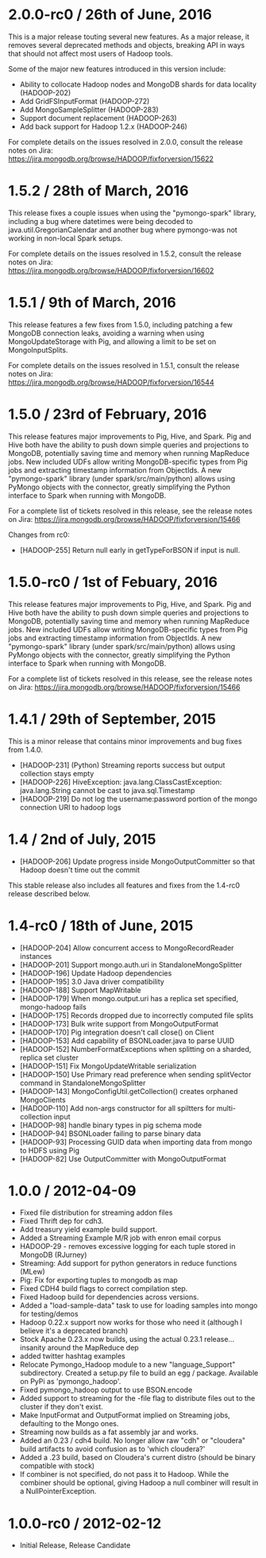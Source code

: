 2.0.0-rc0 / 26th of June, 2016
============================

This is a major release touting several new features. As a major release, it
removes several deprecated methods and objects, breaking API in ways that should
not affect most users of Hadoop tools.

Some of the major new features introduced in this version include:

* Ability to collocate Hadoop nodes and MongoDB shards for data locality (HADOOP-202)
* Add GridFSInputFormat (HADOOP-272)
* Add MongoSampleSplitter (HADOOP-283)
* Support document replacement (HADOOP-263)
* Add back support for Hadoop 1.2.x (HADOOP-246)

For complete details on the issues resolved in 2.0.0, consult the release notes
on Jira: https://jira.mongodb.org/browse/HADOOP/fixforversion/15622

1.5.2 / 28th of March, 2016
===========================

This release fixes a couple issues when using the "pymongo-spark" library,
including a bug where datetimes were being decoded to
java.util.GregorianCalendar and another bug where pymongo-was not working
in non-local Spark setups.

For complete details on the issues resolved in 1.5.2, consult the release notes
on Jira: https://jira.mongodb.org/browse/HADOOP/fixforversion/16602

1.5.1 / 9th of March, 2016
==========================

This release features a few fixes from 1.5.0, including patching a few MongoDB
connection leaks, avoiding a warning when using MongoUpdateStorage with Pig, and
allowing a limit to be set on MongoInputSplits.

For complete details on the issues resolved in 1.5.1, consult the release notes
on Jira: https://jira.mongodb.org/browse/HADOOP/fixforversion/16544

1.5.0 / 23rd of February, 2016
==============================

This release features major improvements to Pig, Hive, and Spark. Pig and Hive
both have the ability to push down simple queries and projections to MongoDB,
potentially saving time and memory when running MapReduce jobs. New included
UDFs allow writing MongoDB-specific types from Pig jobs and extracting timestamp
information from ObjectIds. A new "pymongo-spark" library (under
spark/src/main/python) allows using PyMongo objects with the connector, greatly
simplifying the Python interface to Spark when running with MongoDB.

For a complete list of tickets resolved in this release, see the release notes
on Jira: https://jira.mongodb.org/browse/HADOOP/fixforversion/15466

Changes from rc0:

   * [HADOOP-255] Return null early in getTypeForBSON if input is null.

1.5.0-rc0 / 1st of Febuary, 2016
================================

This release features major improvements to Pig, Hive, and Spark. Pig and Hive
both have the ability to push down simple queries and projections to MongoDB,
potentially saving time and memory when running MapReduce jobs. New included
UDFs allow writing MongoDB-specific types from Pig jobs and extracting timestamp
information from ObjectIds. A new "pymongo-spark" library (under
spark/src/main/python) allows using PyMongo objects with the connector, greatly
simplifying the Python interface to Spark when running with MongoDB.

For a complete list of tickets resolved in this release, see the release notes
on Jira: https://jira.mongodb.org/browse/HADOOP/fixforversion/15466

1.4.1 / 29th of September, 2015
===============================

This is a minor release that contains minor improvements and bug fixes from 1.4.0.

  * [HADOOP-231] (Python) Streaming reports success but output collection stays empty
  * [HADOOP-226] HiveException: java.lang.ClassCastException: java.lang.String cannot be cast to java.sql.Timestamp
  * [HADOOP-219] Do not log the username:password portion of the mongo connection URI to hadoop logs

1.4 / 2nd of July, 2015
=======================

  * [HADOOP-206] Update progress inside MongoOutputCommitter so that Hadoop doesn't time out the commit

This stable release also includes all features and fixes from the 1.4-rc0 release described below.

1.4-rc0 / 18th of June, 2015
============================

  * [HADOOP-204] Allow concurrent access to MongoRecordReader instances
  * [HADOOP-201] Support mongo.auth.uri in StandaloneMongoSplitter
  * [HADOOP-196] Update Hadoop dependencies
  * [HADOOP-195] 3.0 Java driver compatibility
  * [HADOOP-188] Support MapWritable
  * [HADOOP-179] When mongo.output.uri has a replica set specified, mongo-hadoop fails
  * [HADOOP-175] Records dropped due to incorrectly computed file splits
  * [HADOOP-173] Bulk write support from MongoOutputFormat
  * [HADOOP-170] Pig integration doesn't call close() on Client
  * [HADOOP-153] Add capability of BSONLoader.java to parse UUID
  * [HADOOP-152] NumberFormatExceptions when splitting on a sharded, replica set cluster
  * [HADOOP-151] Fix MongoUpdateWritable serialization
  * [HADOOP-150] Use Primary read preference when sending splitVector command in StandaloneMongoSplitter
  * [HADOOP-143] MongoConfigUtil.getCollection() creates orphaned MongoClients
  * [HADOOP-110] Add non-args constructor for all spiltters for multi-collection input
  * [HADOOP-98] handle binary types in pig schema mode
  * [HADOOP-94] BSONLoader failing to parse binary data
  * [HADOOP-93] Processing GUID data when importing data from mongo to HDFS using Pig
  * [HADOOP-82] Use OutputCommitter with MongoOutputFormat

1.0.0 / 2012-04-09 
==================

  * Fixed file distribution for streaming addon files
  * Fixed Thrift dep for cdh3.
  * Add treasury yield example build support.
  * Added a Streaming Example M/R job with enron email corpus
  * HADOOP-29 - removes excessive logging for each tuple stored in MongoDB (RJurney)
  * Streaming: Add support for python generators in reduce functions (MLew)
  * Pig: Fix for exporting tuples to mongodb as map
  * Fixed CDH4 build flags to correct compilation step.
  * Fixed Hadoop build for dependencies across versions.
  * Added a "load-sample-data" task to use for loading samples into mongo for testing/demos
  * Hadoop 0.22.x support now works for those who need it (although I believe it's a deprecated branch)
  * Stock Apache 0.23.x now builds, using the actual 0.23.1 release...  insanity around the MapReduce dep
  * added twitter hashtag examples
  * Relocate Pymongo_Hadoop module to a new "language_Support" subdirectory. Created a setup.py file to build an egg / package. Available on PyPi as 'pymongo_hadoop'.
  * Fixed pymongo_hadoop output to use BSON.encode
  * Added support to streaming for the -file flag to distribute files out to the cluster if they don't exist.
  * Make InputFormat and OutputFormat implied on Streaming jobs, defaulting to the Mongo ones.
  * Streaming now builds as a fat assembly jar and works.
  * Added an 0.23 / cdh4 build.  No longer allow raw "cdh" or "cloudera" build artifacts to avoid confusion as to 'which cloudera?'
  * Added a .23 build, based on Cloudera's current distro (should be binary compatible with stock)
  * If combiner is not specified, do not pass it to Hadoop.  While the combiner should be optional, giving Hadoop a null combiner will result in a NullPointerException.

1.0.0-rc0 / 2012-02-12 
==================

  * Initial Release, Release Candidate
